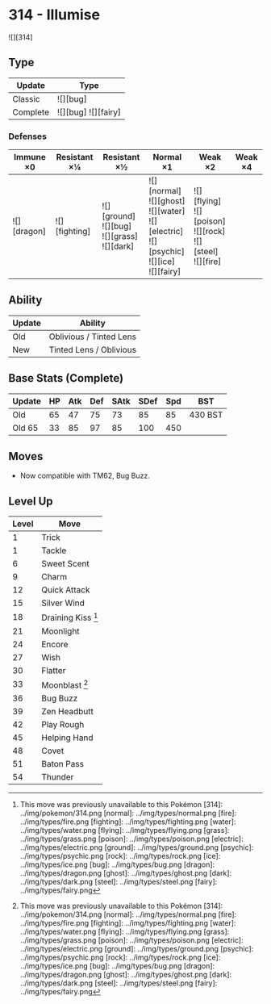 # 314 - Illumise
![][314]

## Type

Update   | Type
---      | ---
Classic  | ![][bug]
Complete | ![][bug]  ![][fairy]

### Defenses

Immune ×0       | Resistant ×¼      | Resistant ×½                                           | Normal ×1                                                                                              | Weak ×2                                                                | Weak ×4
---             | ---               | ---                                                    | ---                                                                                                    | ---                                                                    | ---
![][dragon]<br> | ![][fighting]<br> | ![][ground]<br>![][bug]<br>![][grass]<br>![][dark]<br> | ![][normal]<br>![][ghost]<br>![][water]<br>![][electric]<br>![][psychic]<br>![][ice]<br>![][fairy]<br> | ![][flying]<br>![][poison]<br>![][rock]<br>![][steel]<br>![][fire]<br> | &nbsp;

## Ability

Update | Ability
---    | ---
Old    | Oblivious / Tinted Lens
New    | Tinted Lens / Oblivious

## Base Stats (Complete)

Update     | HP  | Atk | Def | SAtk | SDef | Spd | BST
---        | --- | --- | --- | ---  | ---  | --- | ---
Old        | 65  | 47  | 75  | 73   | 85   | 85  | 430 BST
Old     65 | 33  | 85  | 97  | 85   | 100  | 450 | &nbsp;

## Moves

 - Now compatible with TM62, Bug Buzz.

## Level Up

Level | Move
---   | ---
1     | Trick
1     | Tackle
6     | Sweet Scent
9     | Charm
12    | Quick Attack
15    | Silver Wind
18    | Draining Kiss [^1]
21    | Moonlight
24    | Encore
27    | Wish
30    | Flatter
33    | Moonblast [^1]
36    | Bug Buzz
39    | Zen Headbutt
42    | Play Rough
45    | Helping Hand
48    | Covet
51    | Baton Pass
54    | Thunder

[^1]: This move was previously unavailable to this Pokémon
[314]: ../img/pokemon/314.png
[normal]: ../img/types/normal.png
[fire]: ../img/types/fire.png
[fighting]: ../img/types/fighting.png
[water]: ../img/types/water.png
[flying]: ../img/types/flying.png
[grass]: ../img/types/grass.png
[poison]: ../img/types/poison.png
[electric]: ../img/types/electric.png
[ground]: ../img/types/ground.png
[psychic]: ../img/types/psychic.png
[rock]: ../img/types/rock.png
[ice]: ../img/types/ice.png
[bug]: ../img/types/bug.png
[dragon]: ../img/types/dragon.png
[ghost]: ../img/types/ghost.png
[dark]: ../img/types/dark.png
[steel]: ../img/types/steel.png
[fairy]: ../img/types/fairy.png

